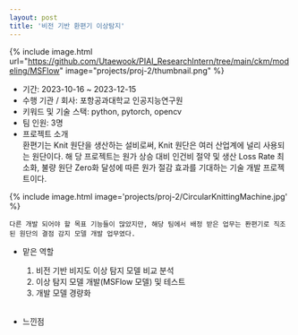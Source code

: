 ```yaml
---
layout: post
title: '비전 기반 환편기 이상탐지'
---
```


{% include image.html url="https://github.com/Utaewook/PIAI_ResearchIntern/tree/main/ckm/modeling/MSFlow" image="projects/proj-2/thumbnail.png" %}

- 기간: 2023-10-16 ~ 2023-12-15
- 수행 기관 / 회사: 포항공과대학교 인공지능연구원
- 키워드 및 기술 스택: python, pytorch, opencv
- 팀 인원: 3명
- 프로젝트 소개<br>
    환편기는 Knit 원단을 생산하는 설비로써, Knit 원단은 여러 산업계에 널리 사용되는 원단이다. 해    당 프로젝트는 원가 상승 대비 인건비 절약 및 생산 Loss Rate 최소화, 불량 원단 Zero화 달성에 따른 원가 절감 효과를 기대하는 기술 개발 프로젝트이다.

{% include image.html image='projects/proj-2/CircularKnittingMachine.jpg' %}<br>

    다른 개발 되어야 할 목표 기능들이 많았지만, 해당 팀에서 배정 받은 업무는 퐌편기로 직조된 원단의 결점 감지 모델 개발 업무였다. 

    

- 맡은 역할<br>
    1. 비전 기반 비지도 이상 탐지 모델 비교 분석
    2. 이상 탐지 모델 개발(MSFlow 모델) 및 테스트
    3. 개발 모델 경량화<br><br>


- 느낀점<br>

